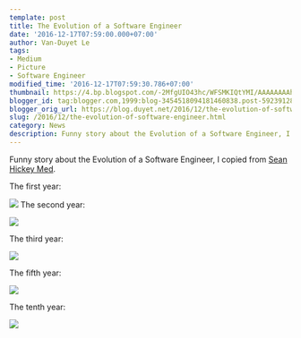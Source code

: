 ```yaml
---
template: post
title: The Evolution of a Software Engineer
date: '2016-12-17T07:59:00.000+07:00'
author: Van-Duyet Le
tags:
- Medium
- Picture
- Software Engineer
modified_time: '2016-12-17T07:59:30.786+07:00'
thumbnail: https://4.bp.blogspot.com/-2MfgUIO43hc/WFSMKIQtYMI/AAAAAAAAhE0/SJv2XYviX58TNQAPNHci7hWE-btfAsrgACK4B/s1600/0-oZ9ehgrpvTVc6e32.png
blogger_id: tag:blogger.com,1999:blog-3454518094181460838.post-5923912817347781176
blogger_orig_url: https://blog.duyet.net/2016/12/the-evolution-of-software-engineer.html
slug: /2016/12/the-evolution-of-software-engineer.html
category: News
description: Funny story about the Evolution of a Software Engineer, I copied from [Sean Hickey Med]
---
```


Funny story about the Evolution of a Software Engineer, I copied from [Sean Hickey Med](https://medium.com/@webseanhickey/the-evolution-of-a-software-engineer-db854689243#.wwbexukuv).

The first year:

![](https://4.bp.blogspot.com/-2MfgUIO43hc/WFSMKIQtYMI/AAAAAAAAhE0/SJv2XYviX58TNQAPNHci7hWE-btfAsrgACK4B/s1600/0-oZ9ehgrpvTVc6e32.png)
The second year:

![](https://2.bp.blogspot.com/-yfeIfuAUoyo/WFSMW_J0szI/AAAAAAAAhE8/BAIj1iKfbesfkL89JDqH7NZwaVmPlEolACK4B/s1600/0-BWbzGkcrgaR0zC3Q.png)

The third year:

![](https://1.bp.blogspot.com/-nEG3wPYwqE8/WFSMXeip9sI/AAAAAAAAhFE/B8JlAOTbe28YHwjppqNDrTlDrdcVceVQgCK4B/s1600/0-3p7TE5cpfwPbUOch.png)

The fifth year:

![](https://2.bp.blogspot.com/-aV-KchhvHPc/WFSMgNpHUqI/AAAAAAAAhFM/hCjXXTaM7uU1Uo9UF35lonhYZzdRanhcwCK4B/s1600/0-eHJV6dJRQ54sHKDZ.png)

The tenth year:

![](https://2.bp.blogspot.com/-MvDOoOnTXxA/WFSMjXwecMI/AAAAAAAAhFU/UZoGMXIXeLE8ymGjqp-_OCKqmjJoYQrBQCK4B/s1600/0-TibxeeJ588jTDUmF.png)
